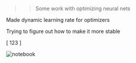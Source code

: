 >> Some work with optimizing neural nets

Made dynamic learning rate for optimizers

Trying to figure out how to make it more stable

[
  123
]

![notebook](https://github.com/AlephVenXm/Main/blob/main/optimizing.ipynb)
